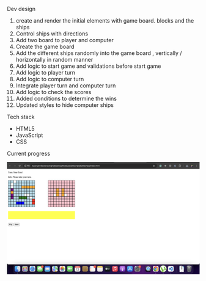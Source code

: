 Dev design
1. create and render the initial elements with game board. blocks and the ships
2. Control ships with directions
3. Add two board to player and computer
4. Create the game board 
5. Add the different ships randomly into the game board , vertically / horizontally in random manner
6. Add logic to start game and validations before start game
7. Add logic to player turn
8. Add logic to computer turn
9. Integrate player turn and computer turn
10. Add logic to check the scores
11. Added conditions to determine the wins
12. Updated styles to hide computer ships

Tech stack

* HTML5
* JavaScript
* CSS

Current progress

![milestone3](milestone5.png)



